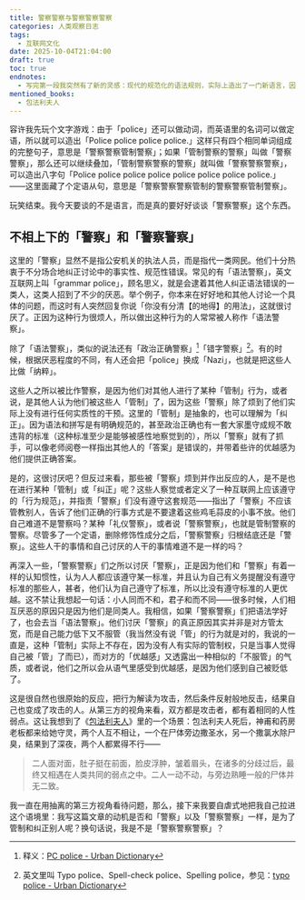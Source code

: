 ```yaml
---
title: 警察警察与警察警察警察
categories: 人类观察日志
tags:
  - 互联网文化
date: 2025-10-04T21:04:00
draft: true
toc: true
endnotes:
  - 写完第一段我突然有了新的灵感：现代的规范化的语法规则，实际上造出了一门新语言，因为「Police police police police police police police police.」这种句子不会有人说，说出来之后也没人能理解，也就是说这种句子是诞生在规范化的语言之后的，不是自然语言的一部分。
mentioned_books:
  - 包法利夫人
---
```


容许我先玩个文字游戏：由于「police」还可以做动词，而英语里的名词可以做定语，所以就可以造出「Police police police police.」这样只有四个相同单词组成的完整句子，意思是「警察警察管制警察」；如果「管制警察的警察」叫做「警察警察」，那么还可以继续叠加，「管制警察警察的警察」就叫做「警察警察警察」，可以造出八字句「Police police police police police police police police.」——这里面藏了个定语从句，意思是「警察警察警察管制的警察警察管制警察」。

玩笑结束。我今天要谈的不是语言，而是真的要好好谈谈「警察警察」这个东西。<!--more-->

## 不相上下的「警察」和「警察警察」

这里的「警察」显然不是指公安机关的执法人员，而是指代一类网民。他们十分热衷于不分场合地纠正讨论中的事实性、规范性错误。常见的有「语法警察」，英文互联网上叫「grammar police」，顾名思义，就是会逮着其他人纠正语法错误的一类人，这类人招到了不少的厌恶。举个例子，你本来在好好地和其他人讨论一个具体的问题，而这时有人突然回复你说「你没有分清【的地得】的用法」，这就很讨厌了。正因为这种行为很烦人，所以做出这种行为的人常常被人称作「语法警察」。

除了「语法警察」，类似的说法还有「政治正确警察」[^1]「错字警察」[^2]。有的时候，根据厌恶程度的不同，有人还会把「police」换成「Nazi」，也就是把这些人比做「纳粹」。

这些人之所以被比作警察，是因为他们对其他人进行了某种「管制」行为，或者说，是其他人认为他们被这些人「管制」了，因为这些「警察」除了烦到了他们实际上没有进行任何实质性的干预。这里的「管制」是抽象的，也可以理解为「纠正」。因为语法和拼写是有明确规范的，甚至政治正确也有一套大家墨守成规不敢违背的标准（这种标准至少是能够被感性地察觉到的），所以「警察」就有了抓手，可以像老师阅卷一样指出其他人的「答案」是错误的，并带着些许的优越感为他们提供正确答案。

是的，这很讨厌吧？但反过来看，那些被「警察」烦到并作出反应的人，是不是也在进行某种「管制」或「纠正」呢？这些人察觉或者定义了一种互联网上应该遵守的「行为规范」，并指责「警察」们没有遵守这套规范——指出了「警察」不应该管教别人，告诉了他们正确的行事方式是不要逮着这些鸡毛蒜皮的小事不放。他们自己难道不是警察吗？某种「礼仪警察」，或者说「警察警察」，也就是管制警察的警察。尽管多了一个定语，删除修饰性成分之后，「警察警察」归根结底还是「警察」。这些人干的事情和自己讨厌的人干的事情难道不是一样的吗？

再深入一些，「警察警察」们之所以讨厌「警察」，正是因为他们和「警察」有着一样的认知惯性，认为人人都应该遵守某一标准，并且认为自己有义务提醒没有遵守标准的那些人，甚者，他们认为自己遵守了标准，所以比没有遵守标准的人更优越。这不禁让我想起一句话：小人同而不和，君子和而不同——很多时候，人们相互厌恶的原因只是因为他们是同类人。我相信，如果「警察警察」们把语法学好了，也会去当「语法警察」。他们讨厌「警察」的真正原因其实并非是对方管太宽，而是自己能力低下又不服管（我当然没有说「管」的行为就是对的，我说的一直是，这种「管制」实际上不存在，因为没有人有实际的管制权，只是当事人觉得自己被「管」了而已），而对方的「优越感」又透露出一种相似的「不服管」的气质，或者说，他们之所以会从语气里感受到优越感，是因为他们感到自己被贬低了。

这是很自然也很原始的反应，把行为解读为攻击，然后条件反射般地反击，结果自己也变成了攻击的人。从第三方的视角来看，双方都是攻击者，都有着相同的人性弱点。这让我想到了《[包法利夫人](/library/2025/包法利夫人/)》里的一个场景：包法利夫人死后，神甫和药房老板都来给她守灵，两个人互不相让，一个在尸体旁边撒圣水，另一个撒氯水除尸臭，结果到了深夜，两个人都累得不行——

> 二人面对面，肚子挺在前面，脸皮浮肿，皱着眉头，在诸多的分歧过后，最终又相遇在人类共同的弱点之中。二人一动不动，与旁边熟睡一般的尸体并无二致。

我一直在用抽离的第三方视角看待问题，那么，接下来我要自虐式地把我自己拉进这个语境里：我写这篇文章的动机是否和「警察」以及「警察警察」一样，是为了管制和纠正别人呢？换句话说，我是不是「警察警察警察」？

[^1]: 释义：[PC police - Urban Dictionary](https://www.urbandictionary.com/define.php?term=PC%20police)

[^2]: 英文里叫 Typo police、Spell-check police、Spelling police，参见：[typo police - Urban Dictionary](https://www.urbandictionary.com/define.php?term=typo%20police)
